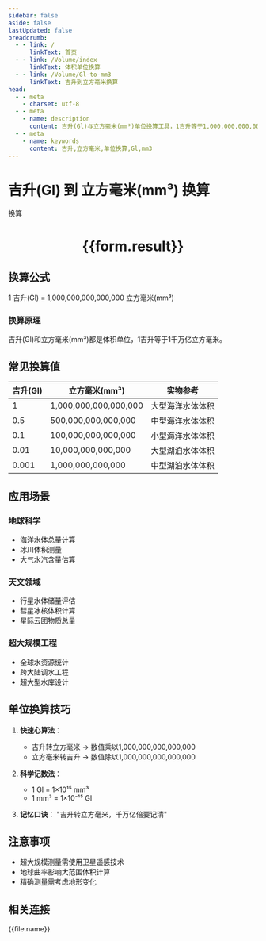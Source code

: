```yaml
---
sidebar: false
aside: false
lastUpdated: false
breadcrumb:
  - - link: /
      linkText: 首页
  - - link: /Volume/index
      linkText: 体积单位换算
  - - link: /Volume/Gl-to-mm3
      linkText: 吉升到立方毫米换算
head:
  - - meta
    - charset: utf-8
  - - meta
    - name: description
      content: 吉升(Gl)与立方毫米(mm³)单位换算工具，1吉升等于1,000,000,000,000,000立方毫米。
  - - meta
    - name: keywords
      content: 吉升,立方毫米,单位换算,Gl,mm3
---
```


# 吉升(Gl) 到 立方毫米(mm³) 换算

<script setup>
import { onMounted, reactive, inject ,ref  } from 'vue'
import { NButton,NForm ,NFormItem,NInput,NInputNumber,NSelect,NCard,useMessage ,NGrid ,NGi } from 'naive-ui'
import { defineClientComponent } from 'vitepress'
import { Volume } from '../files';

const convert = inject('convert')
const formRef = ref(null);
const rules = {
  number:{
    required: true,
    type: 'number',
    trigger: "blur"
  }
}
const form = reactive({
  number:null,
  result:'',
  title:'吉升(Gl)到立方毫米(mm³)换算'
})

const convertHandler = (e) => {
  e.preventDefault();
  formRef.value?.validate((errors)=>{
    if (!errors) {
      form.result = `${form.number} Gl = ${convert(form.number).from('Gl').to('mm3')} mm³`
    }
  })
}
</script>

<n-form size="large" :model="form" ref='formRef' :rules="rules">
  <n-form-item label="数值" path="number">
    <n-input-number size="large" style="width:100%" :min="0" v-model:value="form.number" placeholder="请输入吉升数值" />
  </n-form-item>
  <n-form-item>
    <n-button type="info" style="width:100%" @click="convertHandler">换算</n-button>
  </n-form-item>
</n-form>
<n-card embedded :bordered="false" hoverable>
  <div style="text-align:center">
    <h1>{{form.result}}</h1>
  </div>
</n-card>

## 换算公式
1 吉升(Gl) = 1,000,000,000,000,000 立方毫米(mm³)

### 换算原理
吉升(Gl)和立方毫米(mm³)都是体积单位，1吉升等于1千万亿立方毫米。

## 常见换算值
| 吉升(Gl) | 立方毫米(mm³) | 实物参考                 |
|---------|-------------|--------------------------|
| 1       | 1,000,000,000,000,000 | 大型海洋水体体积          |
| 0.5     | 500,000,000,000,000 | 中型海洋水体体积          |
| 0.1     | 100,000,000,000,000 | 小型海洋水体体积          |
| 0.01    | 10,000,000,000,000 | 大型湖泊水体体积          |
| 0.001   | 1,000,000,000,000 | 中型湖泊水体体积          |

## 应用场景
### 地球科学
- 海洋水体总量计算
- 冰川体积测量
- 大气水汽含量估算

### 天文领域
- 行星水体储量评估
- 彗星冰核体积计算
- 星际云团物质总量

### 超大规模工程
- 全球水资源统计
- 跨大陆调水工程
- 超大型水库设计

## 单位换算技巧
1. **快速心算法**：
   - 吉升转立方毫米 → 数值乘以1,000,000,000,000,000
   - 立方毫米转吉升 → 数值除以1,000,000,000,000,000

2. **科学记数法**：
   - 1 Gl = 1×10¹⁵ mm³
   - 1 mm³ = 1×10⁻¹⁵ Gl

3. **记忆口诀**：
   "吉升转立方毫米，千万亿倍要记清"

## 注意事项
- 超大规模测量需使用卫星遥感技术
- 地球曲率影响大范围体积计算
- 精确测量需考虑地形变化

## 相关连接
<n-grid x-gap="12" :cols="2">
  <n-gi v-for="(file, index) in Volume" :key="index">
    <n-button
      text
      tag="a"
      :href="file.path"
      type="info"
    >
      {{file.name}}
    </n-button>
  </n-gi>
</n-grid>